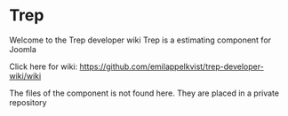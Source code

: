# Trep
Welcome to the Trep developer wiki
Trep is a estimating component for Joomla

Click here for wiki:
https://github.com/emilappelkvist/trep-developer-wiki/wiki

The files of the component is not found here. They are placed in a private repository
